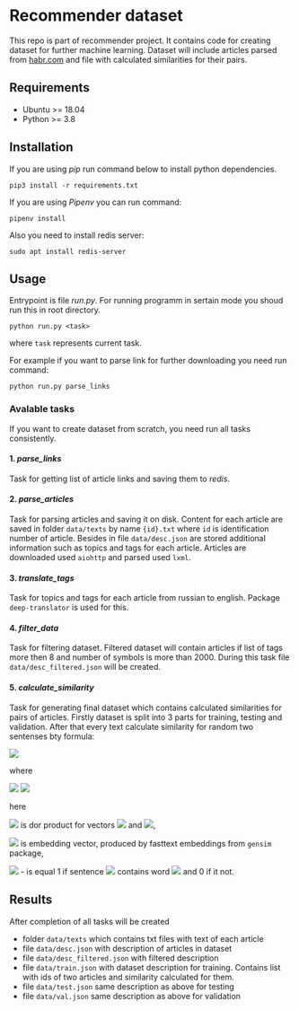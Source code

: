 # Recommender dataset

This repo is part of recommender project. It contains code for creating dataset for further machine learning. Dataset will include articles parsed from [habr.com](habr.com) and file with calculated similarities for their pairs.

## Requirements

- Ubuntu >= 18.04
- Python >= 3.8

## Installation

If you are using *pip* run command below to install python dependencies.

```shell
pip3 install -r requirements.txt
```

If you are using *Pipenv* you can run command:

```shell
pipenv install
```

Also you need to install redis server:

```shell
sudo apt install redis-server
```

## Usage

Entrypoint is file *run.py*. For running programm in sertain mode you shoud run this in root directory.

```shell
python run.py <task>
```

where `task` represents current task.

For example if you want to parse link for further downloading you need run command:

```shell
python run.py parse_links
```

### Avalable tasks

If you want to create dataset from scratch, you need run all tasks consistently.

#### 1. *parse_links*

Task for getting list of article links and saving them to *redis*.

#### 2. *parse_articles*

Task for parsing articles and saving it on disk. Content for each article are saved in folder `data/texts` by name `{id}.txt` where `id` is  identification number of article. Besides in file `data/desc.json` are stored additional information such as topics and tags for each article. Articles are downloaded used `aiohttp` and parsed used `lxml`.

#### 3. *translate_tags*

Task for topics and tags for each article from russian to english. Package `deep-translator` is used for this.

#### 4. *filter_data*

Task for filtering dataset. Filtered dataset will contain articles if list of tags more then 8 and number of symbols is more than 2000. During this task file `data/desc_filtered.json` will be created.

#### 5. *calculate_similarity*

Task for generating final dataset which contains calculated similarities for pairs of articles. Firstly dataset is split into 3 parts for training, testing and validation. After that  every text calculate similarity for random two sentenses bty formula:

<img src="https://latex.codecogs.com/gif.latex?sim(s_1,&space;s_2)=0.7*sim_{\text{fasttext}}(s_1,&space;s_2)&space;&plus;&space;0.3*sim_{\text{bow}}(s_1,&space;s_2)"/>

where 

<img src="https://latex.codecogs.com/gif.latex?sim(s_1,&space;s_2)_{\text{fasttext}}=&space;\frac{1}{len(s_1)len(s_2)}\sum_{w\in&space;s_1}emb_{\text{fasttext}}(w)&space;\cdot&space;\sum_{w\in&space;s_2}emb_{\text{fasttext}}(w)"/>

<img src="https://latex.codecogs.com/gif.latex?sim(s_1,&space;s_2)_{\text{bow}}=&space;\sum_{w_i\in&space;s_1&space;\bigcup&space;s_2}e_{i}*I_{s_1}(w_i)&space;\cdot&space;\sum_{w_i\in&space;s_1&space;\bigcup&space;s_2}e_{i}*I_{s_2}(w_i)"/>

here 

<img src="https://latex.codecogs.com/gif.latex?x&space;\cdot&space;y"/> is dor product for vectors <img src="https://latex.codecogs.com/gif.latex?x" /> and <img src="https://latex.codecogs.com/gif.latex?y" />,

<img src="https://latex.codecogs.com/gif.latex?emb_{\text{fasttext}}(w)" /> is embedding vector, produced by fasttext embeddings from `gensim` package,

<img src="https://latex.codecogs.com/gif.latex?I_{s_1}(w_i)" /> - is equal 1 if sentence <img src="https://latex.codecogs.com/gif.latex?s_1" /> contains word <img src="https://latex.codecogs.com/gif.latex?w_i" /> and 0 if it not.

## Results

After completion of all tasks will be created
- folder `data/texts` which contains txt files with text of each article
- file `data/desc.json` with description of articles in dataset
- file `data/desc_filtered.json` with filtered description
- file `data/train.json` with dataset description for training. Contains list with ids of two articles and similarity calculated for them.
- file `data/test.json` same description as above for testing 
- file `data/val.json` same description as above for validation 
